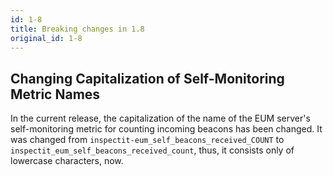 ```yaml
---
id: 1-8
title: Breaking changes in 1.8
original_id: 1-8
---
```


## Changing Capitalization of Self-Monitoring Metric Names

In the current release, the capitalization of the name of the EUM server's self-monitoring metric for counting incoming beacons has been changed.
It was changed from `inspectit-eum_self_beacons_received_COUNT` to `inspectit_eum_self_beacons_received_count`, thus, it consists only of lowercase characters, now.
